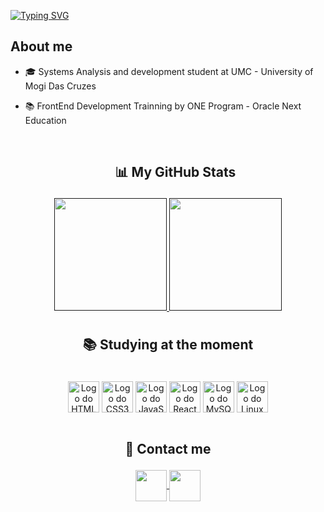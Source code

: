 <p align="center">
  
 [![Typing SVG](https://readme-typing-svg.herokuapp.com?font=Poppins&weight=600&size=28&duration=1500&pause=1000&color=FFFFFF&width=600&lines=Welcome+to+my+Github+Profile!++%E2%9C%A8;I'm+Victtor!+%F0%9F%98%84%F0%9F%91%8B%F0%9F%8F%BC;FrontEnd+Developer+;Passionate+about+Technology;Passionate+about+Design;Passionate+about+coding)](https://git.io/typing-svg)
  
</p>

## About me

- 🎓 Systems Analysis and development student at UMC - University of Mogi Das Cruzes
- 📚 FrontEnd Development Trainning by ONE Program - Oracle Next Education

  <br>

  ## <p align="center"> 📊 My GitHub Stats </p>

<div align="center">

<a href=""> 
   
   <img src="https://github-readme-stats.vercel.app/api?username=yVittinho&show_icons=true&icon_color=FFF&count_private=true&theme=blue_navy" style=" margin-bottom: 10px;" height="180em">
   
</a>

<a href=""> 
  
  <img src="https://github-readme-stats.vercel.app/api/top-langs/?username=yVittinho&theme=blue_navy&text_color=FFF" style=" margin-bottom: 10px;" height="180em"> 
    
</a>

 </div> 
  

## <p align="center"> 📚 Studying at the moment </p>

<div style="display: inline_block" align="center"> <br>
 
  <img src="https://cdn.jsdelivr.net/gh/devicons/devicon@latest/icons/html5/html5-original.svg" alt="Logo do HTML5" align="center" height="50" width="50" />    

  <img src="https://cdn.jsdelivr.net/gh/devicons/devicon@latest/icons/css3/css3-original.svg" alt="Logo do CSS3" align="center" height="50" width="50" />

  <img src="https://cdn.jsdelivr.net/gh/devicons/devicon@latest/icons/javascript/javascript-original.svg" alt="Logo do JavaScript" align="center" height="50" width="50" />

  <img src="https://cdn.jsdelivr.net/gh/devicons/devicon@latest/icons/react/react-original.svg" alt="Logo do React" align="center" height="50" width="50" />

  <img src="https://cdn.jsdelivr.net/gh/devicons/devicon@latest/icons/mysql/mysql-original.svg" alt="Logo do MySQL" align="center" height="50" width="50" />

  <img src="https://cdn.jsdelivr.net/gh/devicons/devicon@latest/icons/linux/linux-original.svg" alt="Logo do Linux" align="center" height="50" width="50" />
  
</div>
<br>

 ## <p align="center"> 🔗 Contact me </p>


<div align="center">

  <a href="https://www.linkedin.com/in/victtormarcelo/">
    <img src="https://img.shields.io/badge/LinkedIn-0077B5?style=for-the-badge&logo=linkedin&logoColor=white" align="center" height="50"  />
  </a>

  <a href="mailto:victtordesousa1@gmail.com">
    <img src="https://img.shields.io/badge/Gmail-D14836?style=for-the-badge&logo=gmail&logoColor=white" align="center" height="50"/>        
  </a>
</div>
